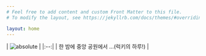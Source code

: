 ```yaml
---
# Feel free to add content and custom Front Matter to this file.
# To modify the layout, see https://jekyllrb.com/docs/themes/#overriding-theme-defaults

layout: home
---
```

| <img data-action="zoom" src='{{ "/assets/img/lucky01.jpg" | relative_url }}' alt='absolute'> |
|:--:|
| 한 밤에 중앙 공원에서 ...(럭키의 하루!) |
